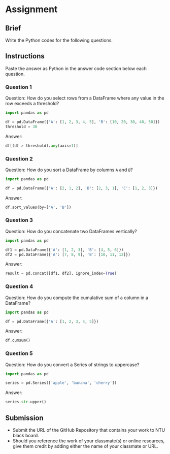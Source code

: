 # Assignment

## Brief

Write the Python codes for the following questions.

## Instructions

Paste the answer as Python in the answer code section below each question.

### Question 1

Question: How do you select rows from a DataFrame where any value in the row exceeds a threshold?

```python
import pandas as pd

df = pd.DataFrame({'A': [1, 2, 3, 4, 5], 'B': [10, 20, 30, 40, 50]})
threshold = 30
```

Answer:

```python
df[(df > threshold).any(axis=1)]
```

### Question 2

Question: How do you sort a DataFrame by columns `A` and `B`?

```python
import pandas as pd

df = pd.DataFrame({'A': [2, 1, 2], 'B': [2, 3, 1], 'C': [1, 2, 3]})
```

Answer:

```python
df.sort_values(by=['A', 'B'])
```

### Question 3

Question: How do you concatenate two DataFrames vertically?

```python
import pandas as pd

df1 = pd.DataFrame({'A': [1, 2, 3], 'B': [4, 5, 6]})
df2 = pd.DataFrame({'A': [7, 8, 9], 'B': [10, 11, 12]})
```

Answer:

```python
result = pd.concat([df1, df2], ignore_index=True)
```

### Question 4

Question: How do you compute the cumulative sum of a column in a DataFrame?

```python
import pandas as pd

df = pd.DataFrame({'A': [1, 2, 3, 4, 5]})
```

Answer:

```python
df.cumsum()
```

### Question 5

Question: How do you convert a Series of strings to uppercase?

```python
import pandas as pd

series = pd.Series(['apple', 'banana', 'cherry'])
```

Answer:

```python
series.str.upper()
```

## Submission

- Submit the URL of the GitHub Repository that contains your work to NTU black board.
- Should you reference the work of your classmate(s) or online resources, give them credit by adding either the name of your classmate or URL.
